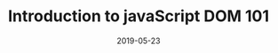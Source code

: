---
title: "Introduction to javaScript DOM 101"
description: "Detailed Introduction to javaScript Dom API. Understanding javaScript Dom and how manipulate Html with the Dom."
date: 2019-05-23
---
